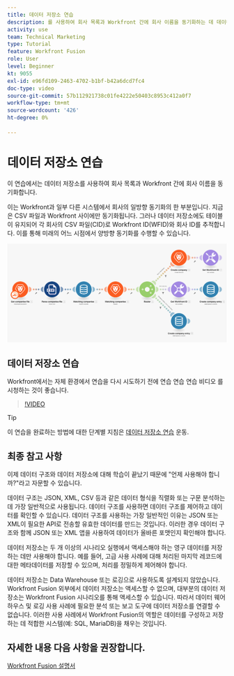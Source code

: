 ```yaml
---
title: 데이터 저장소 연습
description: 를 사용하여 회사 목록과 Workfront 간에 회사 이름을 동기화하는 데 데이터 저장소를 사용하는 방법을 알아봅니다 [!DNL Adobe Workfront Fusion].
activity: use
team: Technical Marketing
type: Tutorial
feature: Workfront Fusion
role: User
level: Beginner
kt: 9055
exl-id: e96fd109-2463-4702-b1bf-b42a6dcd7fc4
doc-type: video
source-git-commit: 57b112921738c01fe4222e50403c8953c412a0f7
workflow-type: tm+mt
source-wordcount: '426'
ht-degree: 0%

---
```


# 데이터 저장소 연습

이 연습에서는 데이터 저장소를 사용하여 회사 목록과 Workfront 간에 회사 이름을 동기화합니다.

이는 Workfront과 일부 다른 시스템에서 회사의 일방향 동기화의 한 부분입니다. 지금은 CSV 파일과 Workfront 사이에만 동기화됩니다. 그러나 데이터 저장소에도 테이블이 유지되어 각 회사의 CSV 파일(CID)로 Workfront ID(WFID)와 회사 ID를 추적합니다. 이를 통해 미래의 어느 시점에서 양방향 동기화를 수행할 수 있습니다.

![Fusion 시나리오의 이미지](assets/data-structures-and-data-stores-2.png)

## 데이터 저장소 연습

Workfront에서는 자체 환경에서 연습을 다시 시도하기 전에 연습 연습 연습 비디오 를 시청하는 것이 좋습니다.

>[!VIDEO](https://video.tv.adobe.com/v/335296/?quality=12&learn=on)

>[!TIP]
>
>이 연습을 완료하는 방법에 대한 단계별 지침은 [데이터 저장소 연습](https://experienceleague.adobe.com/docs/workfront-learn/tutorials-workfront/fusion/exercises/data-stores.html?lang=en) 운동.


## 최종 참고 사항

이제 데이터 구조와 데이터 저장소에 대해 학습이 끝났기 때문에 &quot;언제 사용해야 합니까?&quot;라고 자문할 수 있습니다.

데이터 구조는 JSON, XML, CSV 등과 같은 데이터 형식을 직렬화 또는 구문 분석하는 데 가장 일반적으로 사용됩니다. 데이터 구조를 사용하면 데이터 구조를 제어하고 데이터를 확인할 수 있습니다. 데이터 구조를 사용하는 가장 일반적인 이유는 JSON 또는 XML이 필요한 API로 전송할 유효한 데이터를 만드는 것입니다. 이러한 경우 데이터 구조와 함께 JSON 또는 XML 앱을 사용하여 데이터가 올바른 포맷인지 확인해야 합니다.

데이터 저장소는 두 개 이상의 시나리오 실행에서 액세스해야 하는 영구 데이터를 저장하는 데만 사용해야 합니다. 예를 들어, 고급 사용 사례에 대해 처리된 마지막 레코드에 대한 메타데이터를 저장할 수 있으며, 처리를 정밀하게 제어해야 합니다.

데이터 저장소는 Data Warehouse 또는 로깅으로 사용하도록 설계되지 않았습니다. Workfront Fusion 외부에서 데이터 저장소는 액세스할 수 없으며, 대부분의 데이터 저장소는 Workfront Fusion 시나리오를 통해 액세스할 수 있습니다. 따라서 데이터 웨어하우스 및 로깅 사용 사례에 필요한 분석 또는 보고 도구에 데이터 저장소를 연결할 수 없습니다. 이러한 사용 사례에서 Workfront Fusion의 역할은 데이터를 구성하고 저장하는 데 적합한 시스템(예: SQL, MariaDB)을 채우는 것입니다.

## 자세한 내용 다음 사항을 권장합니다.

[Workfront Fusion 설명서](https://experienceleague.adobe.com/docs/workfront/using/adobe-workfront-fusion/workfront-fusion-2.html?lang=en)
